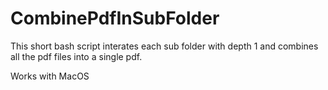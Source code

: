 # CombinePdfInSubFolder
This short bash script interates each sub folder with depth 1 and combines all the pdf files into a single pdf.

Works with MacOS
